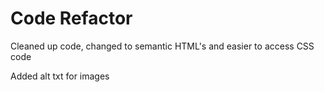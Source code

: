 # Code Refactor
Cleaned up code, changed to semantic HTML's and easier to access CSS code 

Added alt txt for images 

